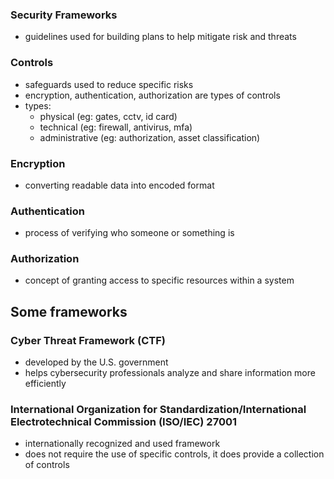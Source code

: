 ### Security Frameworks
- guidelines used for building plans to help mitigate risk and threats

### Controls
- safeguards used to reduce specific risks
- encryption, authentication, authorization are types of controls
- types:
  - physical (eg: gates, cctv, id card)
  - technical (eg: firewall, antivirus, mfa)
  - administrative (eg: authorization, asset classification)

### Encryption
- converting readable data into encoded format

### Authentication
- process of verifying who someone or something is

### Authorization
- concept of granting access to specific resources within a system

## Some frameworks
### Cyber Threat Framework (CTF)
- developed by the U.S. government
- helps cybersecurity professionals analyze and share information more efficiently

### International Organization for Standardization/International Electrotechnical Commission (ISO/IEC) 27001
- internationally recognized and used framework
- does not require the use of specific controls, it does provide a collection of controls




